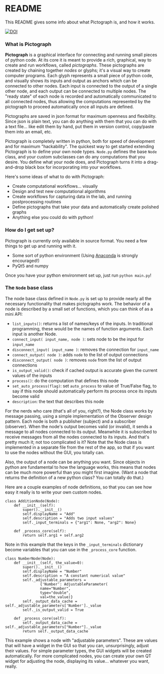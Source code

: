 # README #

This README gives some info about what Pictograph is, and how it works.

[![DOI](https://zenodo.org/badge/130230996.svg)](https://zenodo.org/badge/latestdoi/130230996)

### What is Pictograph ###

**Pictograph** is a graphical interface for connecting and running small pieces of python code. At its core it is meant to provide a rich, graphical, way to create and run workflows, called _pictographs_. These pictographs are created by chaining together _nodes_ or glyphs; it's a visual way to create computer programs. Each glyph represents a small piece of python code, and visually shows its inputs and output as anchors which can be connected to other nodes. Each input is connected to the output of a single other node, and each output can be connected to multiple nodes. The "ready state" of each node is recorded and automatically communicated to all connected nodes, thus allowing the computations represented by the pictograph to proceed automatically once all inputs are defined.

Pictographs are saved in json format for maximum openness and flexibility. Since json is plain text, you can do anything with them that you can do with a text file... like edit them by hand, put them in version control, copy/paste them into an email, etc.

Pictograph is completely written in python, both for speed of development and for maximum "hackability". The quickest way to get started extending Pictograph is to define your own node types. `Node.py` defines the base `Node` class, and your custom subclasses can do any computations that you desire. You define what your node does, and Pictograph turns it into a drag-and-drop black box for incorporating into your workflows.

Here's some ideas of what to do with Pictograph:

* Create computational workflows... visually
* Design and test new computational algorithms
* Create workflows for capturing data in the lab, and running postprocessing routines
* Define pictographs that take your data and automatically create polished graphs
* Anything else you could do with python!



### How do I get set up? ###

Pictograph is currently only available in source format. You need a few things to get up and running with it.

* Some sort of python environment (Using [Anaconda](https://www.anaconda.com/download/) is strongly encouraged!)
* PyQt5 and numpy

Once you have your python environment set up, just run `python main.py`!


### The `Node` base class ###

The node base class defined in `Node.py` is set up to provide nearly all the necessary functionality that makes pictographs work. The behavior of a node is described by a small set of functions, which you can think of as a mini API:

* `list_inputs()`: returns a list of names/keys of the inputs. In traditional programming, these would be the names of function arguments. Each input is another Node.
* `connect_input( input_name, node )`: sets node to be the input for `input_name`
* `disconnect_input( input_name )`: removes the connection for `input_name`
* `connect_output( node )`: adds `node` to the list of output connections
* `disconnect_output( node )`: removes `node` from the list of output connections
* `is_output_valid()`: check if cached output is accurate given the current values of the inputs
* `process()`: do the computation that defines this node
* `set_auto_process(flag)`: set `auto_process` to value of True/False flag, to say if this node should automatically perform its process once its inputs become valid
* `description`: the text that describes this node

For the nerds who care (that's all of you, right?), the Node class works by message passing, using a simple implementation of the Observer design pattern. Each node is both a publisher (subject) and a subscriber (observer). When the node's output becomes valid (or invalid), it sends a message to all nodes connected to its output. Meanwhile it is subscribed to receive messages from all the nodes connected to its inputs. And that's pretty much it; not too complicated is it? Note that the Node class is implemented in a separate file from the rest of the app, so that if you want to use the nodes without the GUI, you totally can.

Also, the output of a node can be anything you want. Since objects in python are fundamental to how the language works, this means that nodes can be much more powerful than you might first imagine. (Want a node that returns the definition of a new python class? You can totally do that.)

Here are a couple examples of node definitions, so that you can see how easy it really is to write your own custom nodes.


    class AdditionNode(Node):
        def __init__(self):
            super().__init__()
            self.displayName = "Add"
            self.description = "Adds two input values"
            self._input_terminals = {"arg1": None, "arg2": None}
    
        def _process_core(self):
            return self.arg1 + self.arg2

Note in this example that the keys in the `_input_terminals` dictionary become variables that you can use in the `_process_core` function.

    class NumberNode(Node):
        def __init__(self, the_value=0):
            super().__init__()
            self.displayName = "Number"
            self.description = "A constant numerical value"
            self._adjustable_parameters = 
                    {'Number': AdjustableParameter(
                    name="Number", 
                    type="double", 
                    val=the_value)}
            self._output_data_cache = self._adjustable_parameters['Number']._value
            self._is_output_valid = True
        
        def _process_core(self):
            self._output_data_cache = self._adjustable_parameters["Number"]._value
            return self._output_data_cache

This example shows a node with "adjustable parameters". These are values that will have a widget in the GUI so that you can, unsurprisingly, adjust their values. For simple parameter types, the GUI widgets will be created automatically. For more complicated nodes, you can create your own QT widget for adjusting the node, displaying its value... whatever you want, really.
